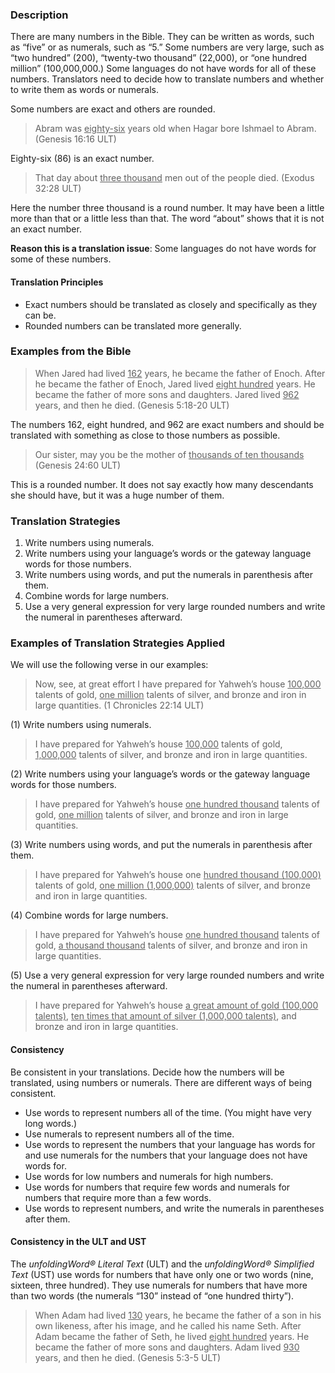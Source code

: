 

### Description

There are many numbers in the Bible. They can be written as words, such as “five” or as numerals, such as “5.” Some numbers are very large, such as “two hundred” (200), “twenty-two thousand” (22,000), or “one hundred million” (100,000,000.) Some languages do not have words for all of these numbers. Translators need to decide how to translate numbers and whether to write them as words or numerals.

Some numbers are exact and others are rounded.
> Abram was <u>eighty-six</u> years old when Hagar bore Ishmael to Abram. (Genesis 16:16 ULT)

Eighty-six (86) is an exact number.
> That day about <u>three thousand</u> men out of the people died. (Exodus 32:28 ULT)

Here the number three thousand is a round number. It may have been a little more than that or a little less than that. The word “about” shows that it is not an exact number.

**Reason this is a translation issue**: Some languages do not have words for some of these numbers.

#### Translation Principles

* Exact numbers should be translated as closely and specifically as they can be.
* Rounded numbers can be translated more generally.

### Examples from the Bible

> When Jared had lived <u>162</u> years, he became the father of Enoch. After he became the father of Enoch, Jared lived <u>eight hundred</u> years. He became the father of more sons and daughters. Jared lived <u>962</u> years, and then he died. (Genesis 5:18-20 ULT)

The numbers 162, eight hundred, and 962 are exact numbers and should be translated with something as close to those numbers as possible.
> Our sister, may you be the mother of <u>thousands of ten thousands</u> (Genesis 24:60 ULT)

This is a rounded number. It does not say exactly how many descendants she should have, but it was a huge number of them.

### Translation Strategies

1. Write numbers using numerals.
1. Write numbers using your language’s words or the gateway language words for those numbers.
1. Write numbers using words, and put the numerals in parenthesis after them.
1. Combine words for large numbers.
1. Use a very general expression for very large rounded numbers and write the numeral in parentheses afterward.

### Examples of Translation Strategies Applied

We will use the following verse in our examples:
> Now, see, at great effort I have prepared for Yahweh’s house <u>100,000</u> talents of gold, <u>one million</u> talents of silver, and bronze and iron in large quantities. (1 Chronicles 22:14 ULT)

(1) Write numbers using numerals.

> I have prepared for Yahweh’s house <u>100,000</u> talents of gold, <u>1,000,000</u> talents of silver, and bronze and iron in large quantities.

(2) Write numbers using your language’s words or the gateway language words for those numbers.

> I have prepared for Yahweh’s house <u>one hundred thousand</u> talents of gold, <u>one million</u> talents of silver, and bronze and iron in large quantities.

(3) Write numbers using words, and put the numerals in parenthesis after them.

> I have prepared for Yahweh’s house one <u>hundred thousand (100,000)</u> talents of gold, <u>one million (1,000,000)</u> talents of silver, and bronze and iron in large quantities.

(4) Combine words for large numbers.

> I have prepared for Yahweh’s house <u>one hundred thousand</u> talents of gold, <u>a thousand thousand</u> talents of silver, and bronze and iron in large quantities.

(5) Use a very general expression for very large rounded numbers and write the numeral in parentheses afterward.

> I have prepared for Yahweh’s house <u>a great amount of gold (100,000 talents)</u>, <u>ten times that amount of silver (1,000,000 talents)</u>, and bronze and iron in large quantities.

#### Consistency

Be consistent in your translations. Decide how the numbers will be translated, using numbers or numerals. There are different ways of being consistent.

* Use words to represent numbers all of the time. (You might have very long words.)
* Use numerals to represent numbers all of the time.
* Use words to represent the numbers that your language has words for and use numerals for the numbers that your language does not have words for.
* Use words for low numbers and numerals for high numbers.
* Use words for numbers that require few words and numerals for numbers that require more than a few words.
* Use words to represent numbers, and write the numerals in parentheses after them.

#### Consistency in the ULT and UST

The *unfoldingWord® Literal Text* (ULT) and the *unfoldingWord® Simplified Text* (UST) use words for numbers that have only one or two words (nine, sixteen, three hundred). They use numerals for numbers that have more than two words (the numerals “130” instead of “one hundred thirty”).
> When Adam had lived <u>130</u> years, he became the father of a son in his own likeness, after his image, and he called his name Seth. After Adam became the father of Seth, he lived <u>eight hundred</u> years. He became the father of more sons and daughters. Adam lived <u>930</u> years, and then he died.  (Genesis 5:3-5 ULT)
